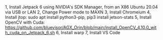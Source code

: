 1, Install Jetpack 6 using NVIDIA's SDK Manager, from an X86 Ubuntu 20.04 via USB or LAN
2, Change Power mode to MAXN
3, Install Chromeium
4, Install jtop: sudo apt install python3-pip, pip3 install jetson-stats
5, Install OpenCV with Cuda: https://github.com/bluevisor/AGX_Orin/blob/main/install_OpenCV_4.10.0_with_cuda_on_Jetpack_6.sh
6, Install warp
7, Install VS Code

